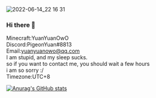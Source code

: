 ![2022-06-14_22 16 31](https://user-images.githubusercontent.com/81153017/174344811-e41897fe-d989-4898-9ebb-5671ee506118.png)

### Hi there 👋
Minecraft:YuanYuanOwO  
Discord:PigeonYuan#8813  
Email:yuanyuanowo@qq.com  
I am stupid, and my sleep sucks.  
so if you want to contact me, you should wait a few hours  
i am so sorry :/  
Timezone:UTC+8    

[![Anurag's GitHub stats](https://github-readme-stats.vercel.app/api?username=YuanYuanOwO&show_icons=true&theme=dracula)](https://github.com/anuraghazra/github-readme-stats)




